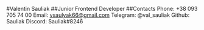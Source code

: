 #Valentin Sauliak
##Junior Frontend Developer
##Contacts
Phone: +38 093 705 74 00
Email: vsaulyak66@gmail.com
Telegram: @val_sauliak
Github: Sauliak
Discord: Sauliak#8246